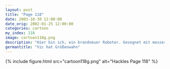 ```yaml
---
layout: post
title: "Page 118"
date: 2003-10-30 12:00:00
date_orig: 2002-01-25 12:00:00
categories: cartoon
my_index: 118
image: cartoon118g.png
description: "Hier bin ich, ein brandneuer Roboter. Gesegnet mit messerscharfem Verstand und einer Rechengeschwindigkeit so schnell wie das Licht Ich kann die Welt verändern! Ich kann das Geheimnis um Pi lüften, ich kann biomolekulare Mittel gegen Krebs finden, ich kann den Weltraum analysieren und Aliens entdeckenEhm...du weißt, dass du nur ein VIC-20 als Hirn hast ...oder vielleicht kann ich dir deine Krawatten morgens binden Hackles Vic"
germantitle: "Vic hat Größenwahn"
---
```


{% include figure.html src="cartoon118g.png" alt="Hackles Page 118"  %}
